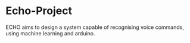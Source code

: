# Echo-Project
ECHO aims to design a system capable of recognising voice commands, using machine learning and arduino.
